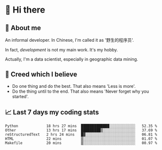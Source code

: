 # 👋 Hi there

## :speech_balloon: About me

An informal developer. In Chinese, I'm called it as '野生的程序员'.

In fact, _development_ is not my main work. It's my hobby.

Actually, I'm a data scientist, especially in geographic data mining.

## :see_no_evil: Creed which I believe

- Do one thing and do the best. That also means 'Less is more'.
- Do the thing until to the end. That also means 'Never forget why you started'.

## :chart_with_upwards_trend: Last 7 days my coding stats

<!--START_SECTION:waka-->
```text
Python             18 hrs 27 mins  █████████████░░░░░░░░░░░░   52.35 % 
Other              13 hrs 17 mins  █████████▒░░░░░░░░░░░░░░░   37.69 % 
reStructuredText   2 hrs 24 mins   █▓░░░░░░░░░░░░░░░░░░░░░░░   06.81 % 
HTML               22 mins         ▒░░░░░░░░░░░░░░░░░░░░░░░░   01.07 % 
Makefile           20 mins         ▒░░░░░░░░░░░░░░░░░░░░░░░░   00.97 % 
```
<!--END_SECTION:waka-->
